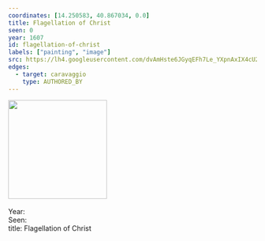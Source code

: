 ```yaml
---
coordinates: [14.250583, 40.867034, 0.0]
title: Flagellation of Christ
seen: 0
year: 1607
id: flagellation-of-christ
labels: ["painting", "image"]
src: https://lh4.googleusercontent.com/dvAmHste6JGyqEFh7Le_YXpnAxIX4cU20PAI9mJmcNsXzZ_edDx47-iDYq85RwIbYQyu5502SeA8hQU708zNQkAnpF4RUFNt8OVP-7QPp9t_w06ZM8-WdBUl0KWBv7mC
edges:
  - target: caravaggio
    type: AUTHORED_BY
---
```


<img src="https://lh4.googleusercontent.com/dvAmHste6JGyqEFh7Le_YXpnAxIX4cU20PAI9mJmcNsXzZ_edDx47-iDYq85RwIbYQyu5502SeA8hQU708zNQkAnpF4RUFNt8OVP-7QPp9t_w06ZM8-WdBUl0KWBv7mC" height="200" width="auto" /><br><br>Year: <br>Seen: <br>title: Flagellation of Christ